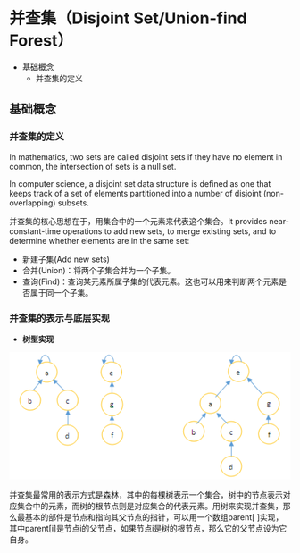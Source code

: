 # 并查集（Disjoint Set/Union-find Forest）

- 基础概念
  - 并查集的定义

## 基础概念

### 并查集的定义

In mathematics, two sets are called disjoint sets if they have no element in common, the intersection of sets is a null set.

In computer science, a disjoint set data structure is defined as one that keeps track of a set of elements partitioned into a number of disjoint (non-overlapping) subsets. 

并查集的核心思想在于，用集合中的一个元素来代表这个集合。It provides near-constant-time operations to add new sets, to merge existing sets, and to determine whether elements are in the same set:

- 新建子集(Add new sets)
- 合并(Union)：将两个子集合并为一个子集。
- 查询(Find)：查询某元素所属子集的代表元素。这也可以用来判断两个元素是否属于同一个子集。

### 并查集的表示与底层实现

- **树型实现**

<img src="https://github.com/TBD2021/Salt-and-Computer-Science/blob/main/Algorithms/img/DisjointSet1.png" width=600px>

并查集最常用的表示方式是森林，其中的每棵树表示一个集合，树中的节点表示对应集合中的元素，而树的根节点则是对应集合的代表元素。用树来实现并查集，那么最基本的部件是节点和指向其父节点的指针，可以用一个数组parent[ ]实现，其中parent\[i\]是节点i的父节点，如果节点i是树的根节点，那么它的父节点设为它自身。


